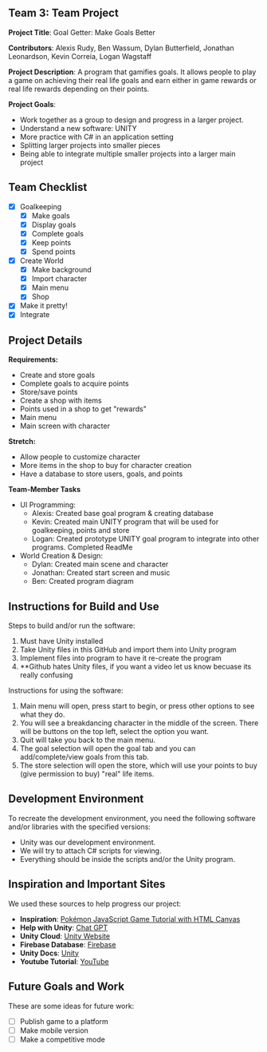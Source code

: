 ## Team 3: Team Project 

**Project Title**: Goal Getter: Make Goals Better

**Contributors**: Alexis Rudy, Ben Wassum, Dylan Butterfield, Jonathan Leonardson, Kevin Correia, Logan Wagstaff

**Project Description**: A program that gamifies goals. It allows people to play a game on achieving their real life goals and earn either in game rewards or real life rewards depending on their points. 

**Project Goals**:
- Work together as a group to design and progress in a larger project.
- Understand a new software: UNITY
- More practice with C# in an application setting
- Splitting larger projects into smaller pieces
- Being able to integrate multiple smaller projects into a larger main project

## Team Checklist
* [X] Goalkeeping
  - [X] Make goals
  - [X] Display goals
  - [X] Complete goals
  - [X] Keep points
  - [X] Spend points
* [X] Create World
  - [X] Make background
  - [X] Import character
  - [X] Main menu
  - [X] Shop
* [X] Make it pretty!
* [X] Integrate

## Project Details

**Requirements:**

* Create and store goals
* Complete goals to acquire points
* Store/save points
* Create a shop with items 
* Points used in a shop to get "rewards"
* Main menu
* Main screen with character 

**Stretch:**

* Allow people to customize character
* More items in the shop to buy for character creation
* Have a database to store users, goals, and points

**Team-Member Tasks** 
* UI Programming:
    - Alexis: Created base goal program & creating database
    - Kevin: Created main UNITY program that will be used for goalkeeping, points and store
    - Logan: Created prototype UNITY goal program to integrate into other programs. Completed ReadMe
* World Creation & Design:
    - Dylan: Created main scene and character
    - Jonathan: Created start screen and music
    - Ben: Created program diagram

## Instructions for Build and Use

Steps to build and/or run the software:

1. Must have Unity installed
2. Take Unity files in this GitHub and import them into Unity program
3. Implement files into program to have it re-create the program
4. **Github hates Unity files, if you want a video let us know becuase its really confusing

Instructions for using the software:

1. Main menu will open, press start to begin, or press other options to see what they do.
2. You will see a breakdancing character in the middle of the screen. There will be buttons on the top left, select the option you want.
3. Quit will take you back to the main menu.
4. The goal selection will open the goal tab and you can add/complete/view goals from this tab.
5. The store selection will open the store, which will use your points to buy (give permission to buy) "real" life items.

## Development Environment 

To recreate the development environment, you need the following software and/or libraries with the specified versions:

* Unity was our development environment. 
* We will try to attach C# scripts for viewing. 
* Everything should be inside the scripts and/or the Unity program. 

## Inspiration and Important Sites

We used these sources to help progress our project:

* **Inspiration**: [Pokémon JavaScript Game Tutorial with HTML Canvas](https://www.youtube.com/watch?v=yP5DKzriqXA) 
* **Help with Unity**: [Chat GPT](https://chatgpt.com/)
* **Unity Cloud**: [Unity Website](https://cloud.unity.com/home/login?redirectTo=Lw==)
* **Firebase Database**: [Firebase](https://firebase.google.com/)
* **Unity Docs**: [Unity](https://docs.unity3d.com/Manual/index.html)
* **Youtube Tutorial**: [YouTube](https://www.youtube.com/watch?v=-GWjA6dixV4)

## Future Goals and Work

These are some ideas for future work:

* [ ] Publish game to a platform
* [ ] Make mobile version 
* [ ] Make a competitive mode
